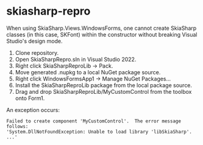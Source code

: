 # skiasharp-repro
 
When using SkiaSharp.Views.WindowsForms, one cannot create SkiaSharp classes (in this case, SKFont) within the constructor without breaking Visual Studio's design mode.

1) Clone repository.
2) Open SkiaSharpRepro.sln in Visual Studio 2022.
3) Right click SkiaSharpReproLib -> Pack.
4) Move generated .nupkg to a local NuGet package source.
5) Right click WindowsFormsApp1 -> Manage NuGet Packages...
6) Install the SkiaSharpReproLib package from the local package source.
7) Drag and drop SkiaSharpReproLib/MyCustomControl from the toolbox onto Form1.

An exception occurs:
```
Failed to create component 'MyCustomControl'.  The error message follows:
'System.DllNotFoundException: Unable to load library 'libSkiaSharp'.
...'
```
